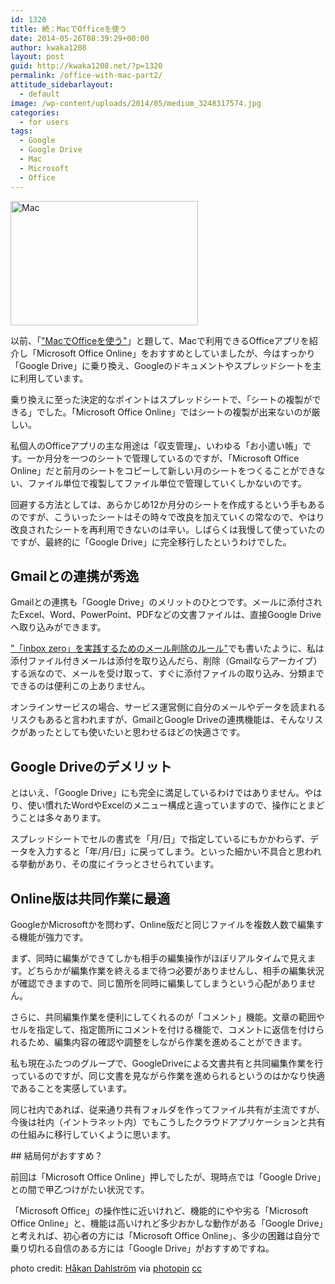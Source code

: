 ```yaml
---
id: 1320
title: 続：MacでOfficeを使う
date: 2014-05-26T08:39:29+00:00
author: kwaka1208
layout: post
guid: http://kwaka1208.net/?p=1320
permalink: /office-with-mac-part2/
attitude_sidebarlayout:
  - default
image: /wp-content/uploads/2014/05/medium_3248317574.jpg
categories:
  - for users
tags:
  - Google
  - Google Drive
  - Mac
  - Microsoft
  - Office
---
```

<img src="/assets/images/2014/05/medium_3248317574-300x199.jpg" alt="Mac" width="300" height="199" class="alignnone size-medium wp-image-1324" />
<p>以前、「<a href="http://kwaka1208.net/office-with-mac/">"MacでOfficeを使う"</a>」と題して、Macで利用できるOfficeアプリを紹介し「Microsoft Office Online」をおすすめとしていましたが、今はすっかり「Google Drive」に乗り換え、Googleのドキュメントやスプレッドシートを主に利用しています。</p>
<p>乗り換えに至った決定的なポイントはスプレッドシートで、「シートの複製ができる」でした。「Microsoft Office Online」ではシートの複製が出来ないのが厳しい。</p>
<p>私個人のOfficeアプリの主な用途は「収支管理」、いわゆる「お小遣い帳」です。一か月分を一つのシートで管理しているのですが、「Microsoft Office Online」だと前月のシートをコピーして新しい月のシートをつくることができない、ファイル単位で複製してファイル単位で管理していくしかないのです。</p>
<p>回避する方法としては、あらかじめ12か月分のシートを作成するという手もあるのですが、こういったシートはその時々で改良を加えていくの常なので、やはり改良されたシートを再利用できないのは辛い。しばらくは我慢して使っていたのですが、最終的に「Google Drive」に完全移行したというわけでした。</p>

## Gmailとの連携が秀逸
<p>Gmailとの連携も「Google Drive」のメリットのひとつです。メールに添付されたExcel、Word、PowerPoint、PDFなどの文書ファイルは、直接Google Driveへ取り込みができます。</p>
<p><a href="http://kwaka1208.net/inbox-zero-management/">"「inbox zero」を実践するためのメール削除のルール"</a>でも書いたように、私は添付ファイル付きメールは添付を取り込んだら、削除（Gmailならアーカイブ）する派なので、メールを受け取って、すぐに添付ファイルの取り込み、分類までできるのは便利この上ありません。</p>

<p>オンラインサービスの場合、サービス運営側に自分のメールやデータを読まれるリスクもあると言われますが、GmailとGoogle Driveの連携機能は、そんなリスクがあったとしても使いたいと思わせるほどの快適さです。</p>

## Google Driveのデメリット
<p>とはいえ、「Google Drive」にも完全に満足しているわけではありません。やはり、使い慣れたWordやExcelのメニュー構成と違っていますので、操作にとまどうことは多々あります。</p>
<p>スプレッドシートでセルの書式を「月/日」で指定しているにもかかわらず、データを入力すると「年/月/日」に戻ってしまう。といった細かい不具合と思われる挙動があり、その度にイラっとさせられています。</p>

## Online版は共同作業に最適
<p>GoogleかMicrosoftかを問わず、Online版だと同じファイルを複数人数で編集する機能が強力です。</p>
<p>まず、同時に編集ができてしかも相手の編集操作がほぼリアルタイムで見えます。どちらかが編集作業を終えるまで待つ必要がありませんし、相手の編集状況が確認できますので、同じ箇所を同時に編集してしまうという心配がありません。</p>
<p>さらに、共同編集作業を便利にしてくれるのが「コメント」機能。文章の範囲やセルを指定して、指定箇所にコメントを付ける機能で、コメントに返信を付けられるため、編集内容の確認や調整をしながら作業を進めることができます。</p>
<p>私も現在ふたつのグループで、GoogleDriveによる文書共有と共同編集作業を行っているのですが、同じ文書を見ながら作業を進められるというのはかなり快適であることを実感しています。</p>
<p>同じ社内であれば、従来通り共有フォルダを作ってファイル共有が主流ですが、今後は社内（イントラネット内）でもこうしたクラウドアプリケーションと共有の仕組みに移行していくように思います。</p>
## 結局何がおすすめ？
<p>前回は「Microsoft Office Online」押しでしたが、現時点では「Google Drive」との間で甲乙つけがたい状況です。</p>
<p>「Microsoft Office」の操作性に近いけれど、機能的にやや劣る「Microsoft Office Online」と、機能は高いけれど多少おかしな動作がある「Google Drive」と考えれば、初心者の方には「Microsoft Office Online」、多少の困難は自分で乗り切れる自信のある方には「Google Drive」がおすすめですね。</p>
<p>photo credit: <a href="http://www.flickr.com/photos/dahlstroms/3248317574/">Håkan Dahlström</a> via <a href="http://photopin.com">photopin</a> <a href="http://creativecommons.org/licenses/by/2.0/">cc</a></p>